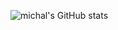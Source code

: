 ![michal's GitHub stats](https://github-readme-stats.vercel.app/api?username=michalnand&theme=dark&show_icons=true)
